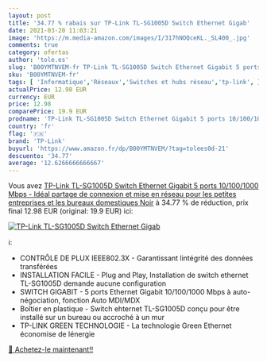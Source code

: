 ```yaml
---
layout: post
title: '34.77 % rabais sur TP-Link TL-SG1005D Switch Ethernet Gigab'
date: 2021-03-20 11:03:21
image: 'https://m.media-amazon.com/images/I/317hNOQceKL._SL400_.jpg'
comments: true
category: ofertas
author: 'tole.es'
slug: 'B00YMTNVEM-fr TP-Link TL-SG1005D Switch Ethernet Gigabit 5 ports...'
sku: 'B00YMTNVEM-fr'
tags: [ 'Informatique','Réseaux','Switches et hubs réseau','tp-link', ]
actualPrice: 12.98 EUR
currency: EUR
price: 12.98
comparePrice: 19.9 EUR
prodname: 'TP-Link TL-SG1005D Switch Ethernet Gigabit 5 ports 10/100/1000 Mbps - Idéal partage de connexion et mise en réseau pour les petites entreprises et les bureaux domestiques   Noir'
country: 'fr'
flag: '🇫🇷'
brand: 'TP-Link'
buyurl: 'https://www.amazon.fr/dp/B00YMTNVEM/?tag=tolees0d-21'
descuento: '34.77'
average: '12.6266666666667'
---
```


Vous avez [TP-Link TL-SG1005D Switch Ethernet Gigabit 5 ports 10/100/1000 Mbps - Idéal partage de connexion et mise en réseau pour les petites entreprises et les bureaux domestiques   Noir](https://www.amazon.fr/dp/B00YMTNVEM/?tag=tolees0d-21)  à  34.77 % de réduction, prix final  12.98 EUR (original: 19.9 EUR) ici:

[![TP-Link TL-SG1005D Switch Ethernet Gigab](https://m.media-amazon.com/images/I/317hNOQceKL._SL400_.jpg)](https://www.amazon.fr/dp/B00YMTNVEM/?tag=tolees0d-21)

ℹ️:

- CONTRÔLE DE PLUX IEEE802.3X - Garantissant lintégrité des données transférées
- INSTALLATION FACILE - Plug and Play, Installation de switch ethernet TL-SG1005D demande aucune configuration
- SWITCH GIGABIT - 5 ports Ethernet Gigabit 10/100/1000 Mbps à auto-négociation, fonction Auto MDI/MDX
- Boîtier en plastique - Switch ehternet TL-SG1005D conçu pour être installé sur un bureau ou accroché à un mur
- TP-LINK GREEN TECHNOLOGIE - La technologie Green Ethernet économise de lénergie

[🛒 Achetez-le maintenant!!](https://www.amazon.fr/dp/B00YMTNVEM/?tag=tolees0d-21)
